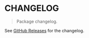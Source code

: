 # CHANGELOG

> Package changelog.

See [GitHub Releases](https://github.com/stdlib-js/math-base-special-kernel-log1p/releases) for the changelog.